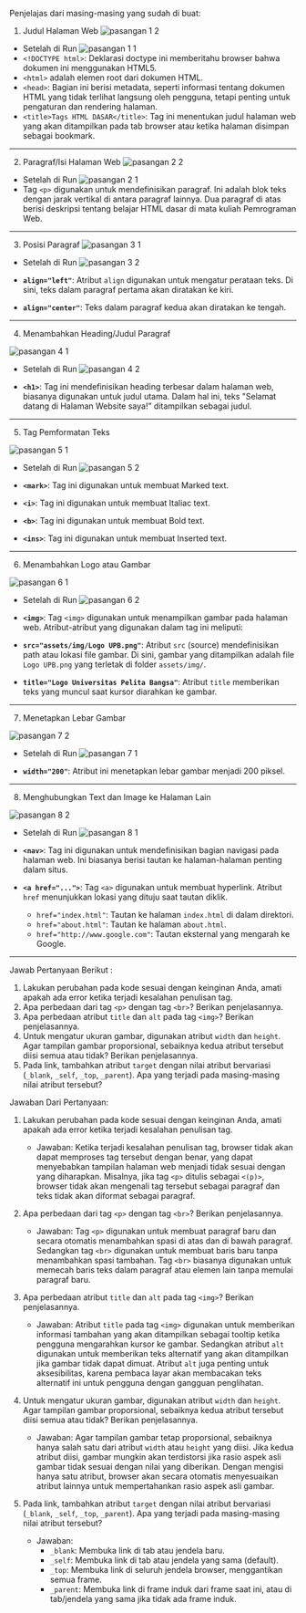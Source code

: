 Penjelajas dari masing-masing yang sudah di buat:
1. Judul Halaman Web
  ![pasangan 1 2](https://github.com/user-attachments/assets/b4193e2b-782d-4106-aa64-7d2d0221c9e6)

  - Setelah di Run
  ![pasangan 1 1](https://github.com/user-attachments/assets/f71f7f4a-e3a5-4748-a3d3-430ae269b819)
  - `<!DOCTYPE html>`: Deklarasi doctype ini memberitahu browser bahwa dokumen ini menggunakan HTML5.
  - `<html>` adalah elemen root dari dokumen HTML.
  - `<head>`: Bagian ini berisi metadata, seperti informasi tentang dokumen HTML yang tidak terlihat langsung oleh pengguna, tetapi penting untuk pengaturan dan rendering halaman.
  - `<title>Tags HTML DASAR</title>`: Tag ini menentukan judul halaman web yang akan ditampilkan pada tab browser atau ketika halaman disimpan sebagai bookmark.
---
2. Paragraf/Isi Halaman Web
  ![pasangan 2 2](https://github.com/user-attachments/assets/0847f0b5-2b0a-4bd0-a358-47dfe787036f)
  - Setelah di Run
  ![pasangan 2 1](https://github.com/user-attachments/assets/319feb39-1010-455a-892a-6bea55d6d23d)
  - Tag `<p>` digunakan untuk mendefinisikan paragraf. Ini adalah blok teks dengan jarak vertikal di antara paragraf lainnya. Dua paragraf di atas berisi deskripsi tentang belajar HTML dasar di mata kuliah Pemrograman Web.
---
3. Posisi Paragraf
  ![pasangan 3 1](https://github.com/user-attachments/assets/12116e53-c645-4b14-b3cd-2fddbb7809c3)
  - Setelah di Run
  ![pasangan 3 2](https://github.com/user-attachments/assets/82102c64-4904-43ae-8207-29de7d602437)

  - **`align="left"`**: Atribut `align` digunakan untuk mengatur perataan teks. Di sini, teks dalam paragraf pertama akan diratakan ke kiri.
  - **`align="center"`**: Teks dalam paragraf kedua akan diratakan ke tengah.
---
4. Menambahkan Heading/Judul Paragraf

  ![pasangan 4 1](https://github.com/user-attachments/assets/60096a54-e2ff-4d17-bb0d-26bf5dde5190)
  - Setelah di Run
  ![pasangan 4 2](https://github.com/user-attachments/assets/3ac9fca1-4073-48b9-91b8-d99f144e6e4e)

  - **`<h1>`**: Tag ini mendefinisikan heading terbesar dalam halaman web, biasanya digunakan untuk judul utama. Dalam hal ini, teks "Selamat datang di Halaman Website saya!" ditampilkan sebagai judul.
---
5. Tag Pemformatan Teks
   
  ![pasangan 5 1](https://github.com/user-attachments/assets/b5585ce5-b66a-4634-a90c-5e862bda4914)
  - Setelah di Run
  ![pasangan 5 2](https://github.com/user-attachments/assets/7ee1c9d5-0712-4e7d-8ed2-901e5d89a7dc)

  - **`<mark>`**: Tag ini digunakan untuk membuat Marked text.
  - **`<i>`**: Tag ini digunakan untuk membuat Italiac text.
  - **`<b>`**: Tag ini digunakan untuk membuat Bold text.
  - **`<ins>`**: Tag ini digunakan untuk membuat Inserted text.
---
6. Menambahkan Logo atau Gambar

  ![pasangan 6 1](https://github.com/user-attachments/assets/c0f0af2c-c130-4286-b288-ac3099508abb)

  - Setelah di Run
  ![pasangan 6 2](https://github.com/user-attachments/assets/a369c818-ce1a-4298-86e0-b7733268a608)

  - **`<img>`**: Tag `<img>` digunakan untuk menampilkan gambar pada halaman web. Atribut-atribut yang digunakan dalam tag ini meliputi:
  - **`src="assets/img/Logo UPB.png"`**: Atribut `src` (source) mendefinisikan path atau lokasi file gambar. Di sini, gambar yang ditampilkan adalah file `Logo UPB.png` yang terletak di folder `assets/img/`.
  - **`title="Logo Universitas Pelita Bangsa"`**: Atribut `title` memberikan teks yang muncul saat kursor diarahkan ke gambar.
---
7. Menetapkan Lebar Gambar

  ![pasangan 7 2](https://github.com/user-attachments/assets/3fb192fa-0288-43eb-84fc-a97f5d233bde)

  - Setelah di Run
  ![pasangan 7 1](https://github.com/user-attachments/assets/a91b3c69-0de4-4abb-afb1-d38b206bee87)

  - **`width="200"`**: Atribut ini menetapkan lebar gambar menjadi 200 piksel.
---
8. Menghubungkan Text dan Image ke Halaman Lain

  ![pasangan 8 2](https://github.com/user-attachments/assets/8529b7e3-d83d-456a-ae2f-9d602c5450a2)

  - Setelah di Run
 ![pasangan 8 1](https://github.com/user-attachments/assets/ed6ac2f8-e261-44a2-83b3-f1703ef09ca4)

- **`<nav>`**: Tag ini digunakan untuk mendefinisikan bagian navigasi pada halaman web. Ini biasanya berisi tautan ke halaman-halaman penting dalam situs.
- **`<a href="...">`**: Tag `<a>` digunakan untuk membuat hyperlink. Atribut `href` menunjukkan lokasi yang dituju saat tautan diklik.
  - `href="index.html"`: Tautan ke halaman `index.html` di dalam direktori.
  - `href="about.html"`: Tautan ke halaman `about.html`.
  - `href="http://www.google.com"`: Tautan eksternal yang mengarah ke Google.
--- 
Jawab Pertanyaan Berikut :
1. Lakukan perubahan pada kode sesuai dengan keinginan Anda, amati apakah ada error ketika terjadi kesalahan penulisan tag.
2. Apa perbedaan dari tag `<p>` dengan tag `<br>`? Berikan penjelasannya.
3. Apa perbedaan atribut `title` dan `alt` pada tag `<img>`? Berikan penjelasannya.
4. Untuk mengatur ukuran gambar, digunakan atribut `width` dan `height`. Agar tampilan gambar proporsional, sebaiknya kedua atribut tersebut diisi semua atau tidak? Berikan penjelasannya.
5. Pada link, tambahkan atribut `target` dengan nilai atribut bervariasi (`_blank`, `_self`, `_top`, `_parent`). Apa yang terjadi pada masing-masing nilai atribut tersebut?

Jawaban Dari Pertanyaan:
1. Lakukan perubahan pada kode sesuai dengan keinginan Anda, amati apakah ada error ketika terjadi kesalahan penulisan tag.
    - Jawaban: Ketika terjadi kesalahan penulisan tag, browser tidak akan dapat memproses tag tersebut dengan benar, yang dapat menyebabkan tampilan halaman web menjadi tidak sesuai dengan yang diharapkan. Misalnya, jika tag `<p>` ditulis sebagai `<(p)>`, browser tidak akan mengenali tag tersebut sebagai paragraf dan teks tidak akan diformat sebagai paragraf.

2. Apa perbedaan dari tag `<p>` dengan tag `<br>`? Berikan penjelasannya.
    - Jawaban: Tag `<p>` digunakan untuk membuat paragraf baru dan secara otomatis menambahkan spasi di atas dan di bawah paragraf. Sedangkan tag `<br>` digunakan untuk membuat baris baru tanpa menambahkan spasi tambahan. Tag `<br>` biasanya digunakan untuk memecah baris teks dalam paragraf atau elemen lain tanpa memulai paragraf baru.

3. Apa perbedaan atribut `title` dan `alt` pada tag `<img>`? Berikan penjelasannya.
    - Jawaban: Atribut `title` pada tag `<img>` digunakan untuk memberikan informasi tambahan yang akan ditampilkan sebagai tooltip ketika pengguna mengarahkan kursor ke gambar. Sedangkan atribut `alt` digunakan untuk memberikan teks alternatif yang akan ditampilkan jika gambar tidak dapat dimuat. Atribut `alt` juga penting untuk aksesibilitas, karena pembaca layar akan membacakan teks alternatif ini untuk pengguna dengan gangguan penglihatan.

4. Untuk mengatur ukuran gambar, digunakan atribut `width` dan `height`. Agar tampilan gambar proporsional, sebaiknya kedua atribut tersebut diisi semua atau tidak? Berikan penjelasannya.
    - Jawaban: Agar tampilan gambar tetap proporsional, sebaiknya hanya salah satu dari atribut `width` atau `height` yang diisi. Jika kedua atribut diisi, gambar mungkin akan terdistorsi jika rasio aspek asli gambar tidak sesuai dengan nilai yang diberikan. Dengan mengisi hanya satu atribut, browser akan secara otomatis menyesuaikan atribut lainnya untuk mempertahankan rasio aspek asli gambar.

5. Pada link, tambahkan atribut `target` dengan nilai atribut bervariasi (`_blank`, `_self`, `_top`, `_parent`). Apa yang terjadi pada masing-masing nilai atribut tersebut?
    - Jawaban:
      - `_blank`: Membuka link di tab atau jendela baru.
      - `_self`: Membuka link di tab atau jendela yang sama (default).
      - `_top`: Membuka link di seluruh jendela browser, menggantikan semua frame.
      - `_parent`: Membuka link di frame induk dari frame saat ini, atau di tab/jendela yang sama jika tidak ada frame induk.
